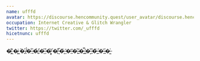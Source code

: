 ```yaml
---
name: ufffd
avatar: https://discourse.hencommunity.quest/user_avatar/discourse.hencommunity.quest/ufffd/45/13_2.png
occupation: Internet Creative & Glitch Wrangler
twitter: https://twitter.com/_ufffd
hicetnunc: ufffd
---
```


�̴̥̍ ̸͖͆�̴̮̇ ̷͖̄�̶̬͐ ̸̩̈́�̷̤̐ ̷̱͛�̸̗̉ ̷̡͛�̷̫͆ ̷̹͛�̵͎͝ ̷͇̕�̸̞̑ ̵͙̅�̷͎̃ ̷̫̄�̷̹̒ ̴̙̄�̶̢̎ ̴̲̆�̶̺̿ ̶̻̓�̶͙̌ ̵̥̎�̶̝̃ ̶͈̑�̶̆ͅ ̴͍͐�̶͖͗
